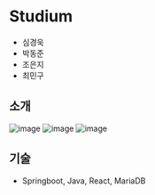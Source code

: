 # Studium
- 심경욱
- 박동준
- 조은지
- 최민구

## 소개
![image](https://user-images.githubusercontent.com/60119368/153762148-1af60bc1-7594-4432-bc4d-3c01456dc975.png)
![image](https://user-images.githubusercontent.com/60119368/153762156-561c09bb-a408-4671-956d-e4763a6175e3.png)
![image](https://user-images.githubusercontent.com/60119368/153762161-ad09ef36-ea52-4a1e-8952-f97e387476da.png)

## 기술
* Springboot, Java, React, MariaDB

